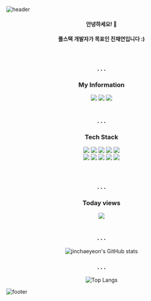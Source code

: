 ![header](https://capsule-render.vercel.app/api?type=cylinder&color=FF8282&height=300&section=header&text=Jinchaeyeon&fontAlignY=40&fontColor=ffffff&fontSize=70&desc=(._____.)&descAlignY=65&animation=twinkling)

<div align="center">
  <h4>안녕하세요! 👋</h4>
  <h4>풀스택 개발자가 목표인 진채연입니다 :) </h4>
  <br />	
  <h3>. . .</h3>
  <h3>My Information</h3>
  <a href="#"><img src="https://img.shields.io/badge/jinchaeyeon@neurotx.org-EA4335?style=flat&logo=Gmail&logoColor=white"/></a>   <a href="#"><img src="https://img.shields.io/badge/jinchaeyeon@naver.com-03C75A?style=flat&logo=Naver&logoColor=white"/></a>  <a href="https://www.instagram.com/_dim.chae_/"><img src="https://img.shields.io/badge/_dim.chae_-E4405F?style=flat&logo=Instagram&logoColor=white"/></a>
  <br />
  <br />
  <h3>. . .</h3>
  <h3>Tech Stack</h3>
  <div class="stack">
  <a href="#"><img src="https://img.shields.io/badge/React-61DAFB?style=flat&logo=React&logoColor=white"/></a>
  <a href="#"><img src="https://img.shields.io/badge/JavaScript-F7DF1E?style=flat&logo=JavaScript&logoColor=white"/></a>
  <a href="#"><img src="https://img.shields.io/badge/CSS-1572B6?style=flat&logo=CSS3&logoColor=white"/></a>
  <a href="#"><img src="https://img.shields.io/badge/Git-F05032?style=flat&logo=Git&logoColor=white"/></a>
  <a href="#"><img src="https://img.shields.io/badge/Node.js-339933?style=flat&logo=node-dot-js&logoColor=white"/></a>
  <br />
  <a href="#"><img src="https://img.shields.io/badge/Arduino-00979D?style=flat&logo=Arduino&logoColor=white"/></a>
  <a href="#"><img src="https://img.shields.io/badge/Python-3766AB?style=flat&logo=Python&logoColor=white"/></a>
  <a href="#"><img src="https://img.shields.io/badge/FastAPI-009688?style=flat&logo=FastAPI&logoColor=white"/></a>
  <a href="#"><img src="https://img.shields.io/badge/MySQL-4479A1?style=flat&logo=MySQL&logoColor=white"/></a>
  <a href="#"><img src="https://img.shields.io/badge/C-A8B9CC?style=flat&logo=C&logoColor=white"/></a>
	</div>
 <br />
 <br />
 <h3>. . .</h3>
 <h3>Today views</h3>
<img src="https://hits.seeyoufarm.com/api/count/incr/badge.svg?url=https%3A%2F%2Fgithub.com%2Fjinchaeyeon&count_bg=%23FFDCDC&title_bg=%23FAB4B4&icon=baidu.svg&icon_color=%23FFFFFF&title=%C2%B7&edge_flat=false"/>
	
<br />
<br />

<h3>. . .</h3>
  
![jinchaeyeon's GitHub stats](https://github-readme-stats.vercel.app/api?username=jinchaeyeon&show_icons=true&theme=swift)
  
<h3>. . .</h3>

![Top Langs](https://github-readme-stats.vercel.app/api/top-langs/?username=jinchaeyeon&layout=Demo&theme=swift)	
</div>

![footer](https://capsule-render.vercel.app/api?section=footer&type=waving&color=FF8282&height=130)
